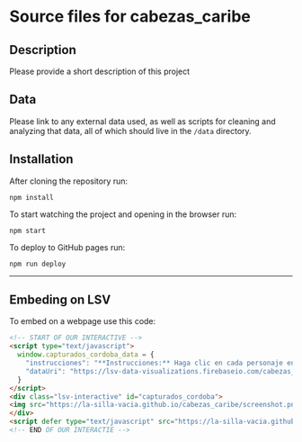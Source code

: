 Source files for cabezas_caribe
=====

## Description

Please provide a short description of this project

## Data
Please link to any external data used, as well as scripts for cleaning and analyzing that data, all of which should live in the `/data` directory.

## Installation
After cloning the repository run:
```
npm install
```

To start watching the project and opening in the browser run:
```
npm start
```

To deploy to GitHub pages run:
```
npm run deploy
```

---

## Embeding on LSV
To embed on a webpage use this code:
```html
<!-- START OF OUR INTERACTIVE -->
<script type="text/javascript">
  window.capturados_cordoba_data = {
	"instrucciones": "**Instrucciones:** Haga clic en cada personaje en líos (rojos) para leer el estado de su proceso, su lío y su conexión política",
	"dataUri": "https://lsv-data-visualizations.firebaseio.com/cabezas_caribe.json"
  }
</script>
<div class="lsv-interactive" id="capturados_cordoba">
<img src="https://la-silla-vacia.github.io/cabezas_caribe/screenshot.png" class="screenshot" style="width:100%;">
</div>
<script defer type="text/javascript" src="https://la-silla-vacia.github.io/cabezas_caribe/script.js"></script>
<!-- END OF OUR INTERACTIE -->
```